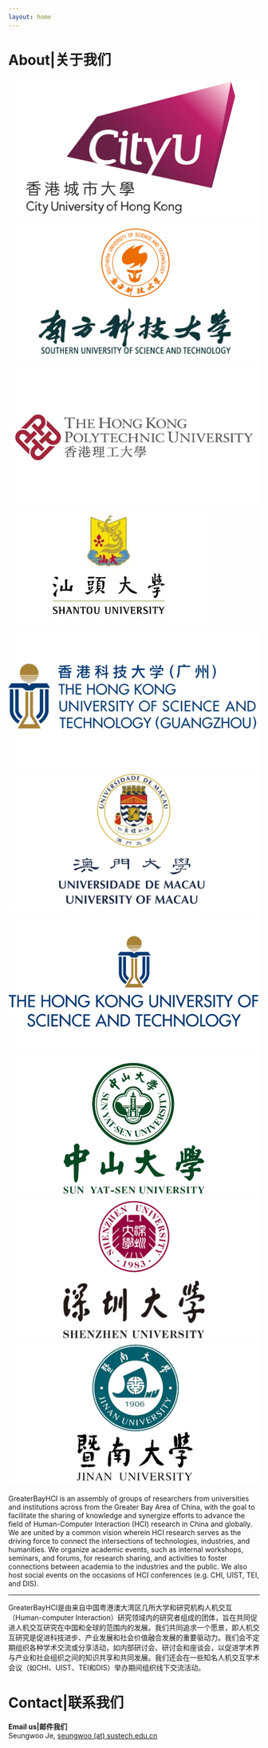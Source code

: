 ```yaml
---
layout: home
---
```


<h1>About|关于我们</h1>

<div class="logo-grid">
    <div class="logo-grid-item">
        <img src="\assets\img\CityUHK Logo.webp" alt="faculty" />
    </div>
    <div class="logo-grid-item">
        <img src="\assets\img\SUSTech.webp" alt="faculty" />
    </div>
    <div class="logo-grid-item">
        <img src="\assets\img\PolyU.webp" alt="faculty" />
    </div>
    <div class="logo-grid-item">
        <img src="\assets\img\STU.webp" alt="faculty" />
    </div>
    <div class="logo-grid-item">
        <img src="\assets\img\HKUST(GZ).webp" alt="faculty" />
    </div>
    <div class="logo-grid-item">
        <img src="\assets\img\UM.png" alt="faculty" />
    </div>
    <div class="logo-grid-item">
        <img src="\assets\img\HKUST.webp" alt="faculty" />
    </div>
    <div class="logo-grid-item">
        <img src="\assets\img\SYSU.webp" alt="faculty" />
    </div>
    <div class="logo-grid-item">
        <img src="\assets\img\SZU.webp" alt="faculty" />
    </div>
    <div class="logo-grid-item">
        <img src="\assets\img\JNU_logo.webp" alt="faculty" />
    </div>
</div>
<br/>
GreaterBayHCI is an assembly of groups of researchers from universities and institutions across from the Greater Bay Area of China, with the goal to facilitate the sharing of knowledge and synergize efforts to advance the field of Human-Computer Interaction (HCI) research in China and globally. We are united by a common vision wherein HCI research serves as the driving force to connect the intersections of technologies, industries, and humanities. We organize academic events, such as internal workshops, seminars, and  forums, for research sharing, and activities to foster connections between academia to the industries and the public. We also host social events on the occasions of HCI conferences (e.g. CHI, UIST, TEI, and DIS).

---

GreaterBayHCI是由来自中国粤港澳大湾区几所大学和研究机构人机交互（Human-computer Interaction）研究领域内的研究者组成的团体，旨在共同促进人机交互研究在中国和全球的范围内的发展。我们共同追求一个愿景，即人机交互研究是促进科技进步、产业发展和社会价值融合发展的重要驱动力。我们会不定期组织各种学术交流或分享活动，如内部研讨会、研讨会和座谈会，以促进学术界与产业和社会组织之间的知识共享和共同发展。我们还会在一些知名人机交互学术会议（如CHI、UIST、TEI和DIS）举办期间组织线下交流活动。

# Contact|联系我们
**Email us|邮件我们** <br/>
Seungwoo Je, <a href="mailto:seungwoo@sustech.edu.cn">seungwoo (at) sustech.edu.cn</a>
